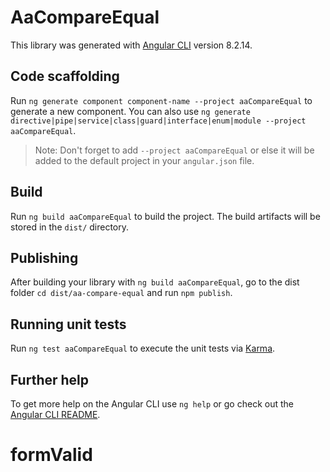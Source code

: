 # AaCompareEqual

This library was generated with [Angular CLI](https://github.com/angular/angular-cli) version 8.2.14.

## Code scaffolding

Run `ng generate component component-name --project aaCompareEqual` to generate a new component. You can also use `ng generate directive|pipe|service|class|guard|interface|enum|module --project aaCompareEqual`.
> Note: Don't forget to add `--project aaCompareEqual` or else it will be added to the default project in your `angular.json` file. 

## Build

Run `ng build aaCompareEqual` to build the project. The build artifacts will be stored in the `dist/` directory.

## Publishing

After building your library with `ng build aaCompareEqual`, go to the dist folder `cd dist/aa-compare-equal` and run `npm publish`.

## Running unit tests

Run `ng test aaCompareEqual` to execute the unit tests via [Karma](https://karma-runner.github.io).

## Further help

To get more help on the Angular CLI use `ng help` or go check out the [Angular CLI README](https://github.com/angular/angular-cli/blob/master/README.md).
# formValid
